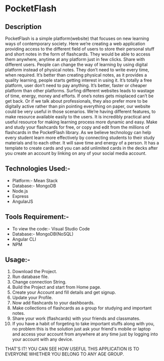 # PocketFlash

## Description
PocketFlash is a simple platform(website) that focuses on new learning ways of contemporary society. 
Here we’re creating a web application providing access to the different field of users to store their personal stuff and short notes in the form of flashcards. They would be able to access them anywhere, anytime at any platform just in few clicks. Share with different users. People can change the way of learning by using digital platform instead of physical notes. They don’t need to write every time, when required. It’s better than creating physical notes, as it provides a quality learning, people starts getting interest in using it. It’s totally a free platform, user don’t need to pay anything. It’s better, faster or cheaper platform than other platforms. Surfing different websites leads to wastage of time, energy, money and efforts. If one’s notes gets misplaced can’t be get back. Or if we talk about professionals, they also prefer more to be digitally active rather than pin pointing everything on paper, our website could be very useful in those scenarios. We’re having different features, to make resource available easily to the users. It is incredibly practical and useful resource for making learning process more dynamic and easy. Make and study your flashcards for free, or copy and edit from the millions of flashcards in the PocketFlash library. As we believe technology can help every student learn more effectively by connecting students to their study materials and to
each other. It will save time and energy of a person. It has a template to create cards and you can add unlimited cards in the decks after you create an account by linking on any of your social media account. 

## Technologies Used:-
 * Platform:- Mean Stack
 * Database:- MongoDB
 * Node.js
 * Express
 * AngularJS
 
## Tools Requirement:-
 * To view the code:- Visual Studio Code
 * Database:- MongoDB(NoSQL)
 * Angular CLI
 * NPM

## Usage:-
1. Download the Project.
2. Run database file.
3. Change connection String.
4. Build the Project and start from Home page.
5. Create your Account and fill details and get signup.
6. Update your Profile.
7. Now add flashcards to your dashboards.
8. Make collections of flashcards as a group for studying and important notes.
9. Share your work (flashcards) with your friends and classmates.
10. If you have a habit of forgeting to take important stuffs along with you, no problem this is the solution just ask your friend's mobile or laptop and access your account from anywhere at any time just by logging into your account with any device.

THAT'S IT!
YOU CAN SEE HOW USEFUL THIS APPLICATION IS TO EVERYONE WHETHER YOU BELONG TO ANY AGE GROUP.
